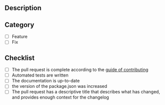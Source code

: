 ## Description
<!--- Describe your changes in detail -->

## Category
- [ ] Feature
- [ ] Fix

## Checklist
- [ ] The pull request is complete according to the [guide of contributing](https://github.com/bancolombia/async-dataflow-channel-client-js/wiki/Contributing)
- [ ] Automated tests are written
- [ ] The documentation is up-to-date
- [ ] the version of the package.json was increased
- [ ] The pull request has a descriptive title that describes what has changed, and provides enough context for the changelog
